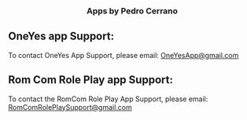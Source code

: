 <h3 align="center">Apps by Pedro Cerrano</h3>


## OneYes app Support:
To contact OneYes App Support, please email: OneYesApp@gmail.com

## Rom Com Role Play app Support:
To contact the RomCom Role Play App Support, please email: RomComRolePlaySupport@gmail.com
